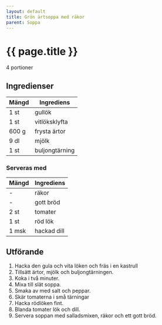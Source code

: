 ```yaml
---
layout: default
title: Grön ärtsoppa med räkor
parent: Soppa
---
```


# {{ page.title }}

4 portioner

## Ingredienser

Mängd|Ingrediens
------------ | -------------
1 st|gullök
1 st|vitlöksklyfta
600 g|frysta ärtor
9 dl|mjölk
1 st|buljongtärning

### Serveras med

Mängd| Ingrediens
------------ | -------------
\-|räkor
\-|gott bröd
2 st|tomater
1 st|röd lök
1 msk|hackad dill

## Utförande
1. Hacka den gula och vita löken och fräs i en kastrull
2. Tillsätt ärtor, mjölk och buljongtärningen.
3. Koka i två minuter.
4. Mixa till slät soppa.
5. Smaka av med salt och peppar.
6. Skär tomaterna i små tärningar
7. Hacka rödlöken fint.
8. Blanda tomater lök och dill.
9. Servera soppan med salladsmixen, räkor och ett gott bröd.
